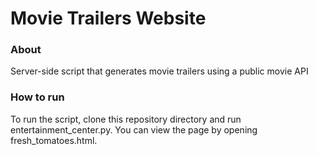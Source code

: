 # Movie Trailers Website

### About
Server-side script that generates movie trailers using a public movie API

### How to run

To run the script, clone this repository directory and run entertainment_center.py. You can view the page by opening fresh_tomatoes.html.
